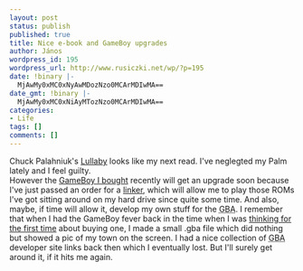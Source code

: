 ```yaml
---
layout: post
status: publish
published: true
title: Nice e-book and GameBoy upgrades
author: János
wordpress_id: 195
wordpress_url: http://www.rusiczki.net/wp/?p=195
date: !binary |-
  MjAwMy0xMC0xNyAwMDozNzo0MCArMDIwMA==
date_gmt: !binary |-
  MjAwMy0xMC0xNiAyMTozNzo0MCArMDIwMA==
categories:
- Life
tags: []
comments: []
---
```

<p>Chuck Palahniuk's <a title="Palm Digital Media: Lullaby" href="http://www.palmdigitalmedia.com/book.cgi/0385504497">Lullaby</a> looks like my next read. I've neglegted my Palm lately and I feel guilty.<br />
However the <a href="http://www.rusiczki.net/blog/archives/2003/10/08/advance_deal">GameBoy I bought</a> recently will get an upgrade soon because I've just passed an order for a <a href="http://www.linkerworld.com/catalog/product_info.php/products_id/36">linker</a>, which will allow me to play those ROMs I've got sitting around on my hard drive since quite some time. And also, maybe, if time will allow it, develop my own stuff for the <acronym title="GameBoy Advance">GBA</acronym>. I remember that when I had the GameBoy fever back in the time when I was <a href="http://www.rusiczki.net/blog/archives/2003/04/24/my_next_gadget">thinking for the first time</a> about buying one, I made a small .gba file which did nothing but showed a pic of my town on the screen. I had a nice collection of <acronym title="GameBoy Advance">GBA</acronym> developer site links back then which I eventually lost. But I'll surely get around it, if it hits me again.</p>
